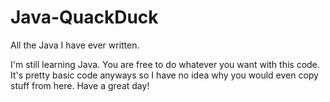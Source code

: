# Java-QuackDuck
All the Java I have ever written.


I'm still learning Java.
You are free to do whatever you want with this code. It's pretty basic code anyways so I have no idea why you would even copy stuff from here. Have a great day!
